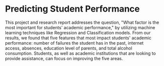 # Predicting Student Performance

This project and research report addresses the question, "What factor is the most important for students' academic performance," by utilizing machine learning techniques like Regression and Classification models. From our results, we found that five features that most impact students' academic performance: number of failures the student has in the past, internet access, absences, education level of parents, and total alcohol consumption. Students, as well as academic institutions that are looking to provide assistance, can focus on improving the five areas.
